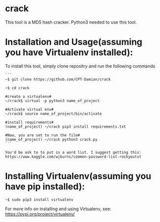 # crack
  This tool is a MD5 hash cracker. 
    Python3 needed to use this tool.

# Installation and Usage(assuming you have Virtualenv installed):
  To install this tool, simply clone repositry and run the following commands
  
    ```
    ~$ git clone https://github.com/CPT-Damian/crack
    
    ~$ cd crack
    
    #create a virtualenv#
    ~/crack$ virtual -p python3 name_of_project
    
    #Activate virtual env#
    ~/crack$ source name_of_project/bin/activate
    
    #install requirements#
    (name_of_project) ~/crack pip3 install requirements.txt
    
    #Now, you are set to run the file#
    (name_of_project) ~/crack python3 crack.py  
    ```
    
    You'd be ask to to put in a word list. I suggest getting this: https://www.kaggle.com/wjburns/common-password-list-rockyoutxt



# Installing Virtualenv(assuming you have pip installed):
  ```
  ~$ sudo pip3 install virtualenv
  ```
  For more info on installing and using Virtualenv, see: https://pypi.org/project/virtualenv/
  



























